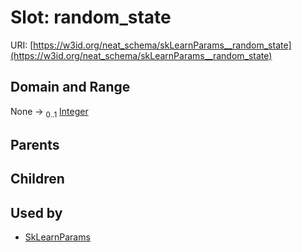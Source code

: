 
# Slot: random_state




URI: [https://w3id.org/neat_schema/skLearnParams__random_state](https://w3id.org/neat_schema/skLearnParams__random_state)


## Domain and Range

None &#8594;  <sub>0..1</sub> [Integer](types/Integer.md)

## Parents


## Children


## Used by

 * [SkLearnParams](SkLearnParams.md)
